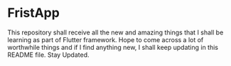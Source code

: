 # FristApp
This repository shall receive all the new and amazing things that I shall be learning as part of Flutter framework.
Hope to come across a lot of worthwhile things and if I find anything new, I shall keep updating in this README file.
Stay Updated.

